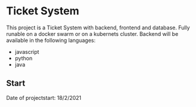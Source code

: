 # Ticket System

This project is a Ticket System with backend, frontend and database. Fully runable on a docker swarm or on a kubernets cluster.
Backend will be available in the following languages: 
  * javascript
  * python 
  * java

## Start
Date of projectstart: 18/2/2021
